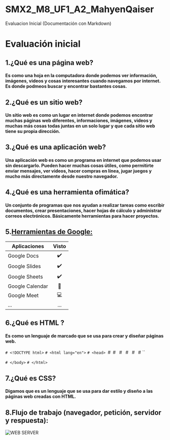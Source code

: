 # SMX2_M8_UF1_A2_MahyenQaiser
Evaluacion Inicial (Documentación con Markdown)

# Evaluación inicial

## 1.¿Qué es una página web?
#### Es como una hoja en la computadora donde podemos ver información, imágenes, videos y cosas interesantes cuando navegamos por internet. Es donde podmeos buscar y encontrar bastantes cosas.
## 2.¿Qué es un sitio web?
#### Un sitio web es como un lugar en internet donde podemos encontrar muchas páginas web diferentes, informaciones, imágenes, videos y muchas más cosas todas juntas en un solo lugar y que cada sitio web tiene su propia dirección.
## 3.¿Qué es una aplicación web?
#### Una aplicación web es como un programa en internet que podemos usar sin descargarlo. Pueden hacer muchas cosas útiles, como permitirte enviar mensajes, ver videos, hacer compras en línea, jugar juegos y mucho más directamente desde nuestro navegador.
## 4.¿Qué es una herramienta ofimática?
#### Un conjunto de programas que nos ayudan a realizar tareas como escribir documentos, crear presentaciones, hacer hojas de cálculo y administrar correos electrónicos. Básicamente herramientas para hacer proyectos.
## 5.[Herramientas de Google:](https://www.google.com/intl/es-419/chrome/browser-tools/)

|Aplicaciones |Visto |
|----------|:----------:|
|Google Docs |✔️|
|Google Slides |✔️|
|Google Sheets |✔️|
|Google Calendar |📅|
|Google Meet |💻|
|...|...|
## 6.¿Qué es HTML ?
#### Es como un lenguaje de marcado que se usa para crear y diseñar páginas web.

``# <!DOCTYPE html>``
``# <html lang="en">``
``# <head>
	``#<meta charset="UTF-8">``
	``# <meta http-equiv="X-UA-Compatible" content="IE=edge">``
	``# <meta name="viewport" content="width=device-width, initial-scale=1.0">``
	``# <title>Document</title>``
``# </head>``
``# <body>``

``# </body>``
``# </html>``
 
## 7.¿Qué es CSS?
#### Digamos que es un lenguaje que se usa para dar estilo y diseño a las páginas web creadas con HTML.
## 8.Flujo de trabajo (navegador, petición, servidor y respuesta):
![WEB SERVER](https://github.com/MahyenQ/SMX2M8UF1A2-MahyenQaiser/blob/main/WEB%20SERVER.jpg.png)








